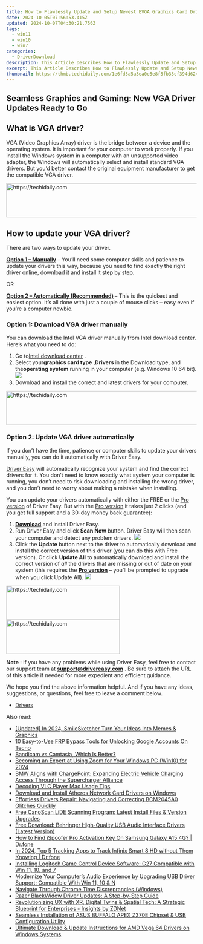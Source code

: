 ```yaml
---
title: How to Flawlessly Update and Setup Newest EVGA Graphics Card Drivers in Windows
date: 2024-10-05T07:56:53.415Z
updated: 2024-10-07T04:30:21.756Z
tags:
  - win11
  - win10
  - win7
categories:
  - DriverDownload
description: This Article Describes How to Flawlessly Update and Setup Newest EVGA Graphics Card Drivers in Windows
excerpt: This Article Describes How to Flawlessly Update and Setup Newest EVGA Graphics Card Drivers in Windows
thumbnail: https://thmb.techidaily.com/1e6fd3a5a3ea0e5e8f5fb33cf394d624bcb419dee37492ce9306691be7e5f6b5.jpg
---
```


## Seamless Graphics and Gaming: New VGA Driver Updates Ready to Go

## What is VGA driver?

 VGA (Video Graphics Array) driver is the bridge between a device and the operating system. It is important for your computer to work properly. If you install the Windows system in a computer with an unsupported video adapter, the Windows will automatically select and install standard VGA drivers. But you’d better contact the original equipment manufacturer to get the compatible VGA driver.

<!-- affiliate ads begin -->
<a href="https://ephamedtechinc.pxf.io/c/5597632/2123508/26400" target="_top" id="2123508">
  <img src="//a.impactradius-go.com/display-ad/26400-2123508" border="0" alt="https://techidaily.com" width="728" height="90"/>
</a>
<img height="0" width="0" src="https://ephamedtechinc.pxf.io/i/5597632/2123508/26400" style="position:absolute;visibility:hidden;" border="0" />
<!-- affiliate ads end -->

## How to update your VGA driver?

There are two ways to update your driver.

**[Option 1 – Manually](https://tools.techidaily.com/drivereasy/download/)**  – You’ll need some computer skills and patience to update your drivers this way, because you need to find exactly the right driver online, download it and install it step by step.

OR

**[Option 2 – Automatically (Recommended)](https://www.drivereasy.com/knowledge/update-your-vga-drivers/#op2) [](https://tools.techidaily.com/drivereasy/download/)**  – This is the quickest and easiest option. It’s all done with just a couple of mouse clicks – easy even if you’re a computer newbie.

### Option 1: Download VGA driver manually

 You can download the Intel VGA driver manually from Intel download center. Here’s what you need to do:

1. Go to[Intel download center](https://downloadcenter.intel.com/product/80939/Graphics-Drivers) .
2. Select your**graphics card type** ,**Drivers** in the Download type, and the**operating system** running in your computer (e.g. Windows 10 64 bit).![](https://images.drivereasy.com/wp-content/uploads/2019/07/vga.jpg)
3. Download and install the correct and latest drivers for your computer.

<!-- affiliate ads begin -->
<a href="https://appsumo.8odi.net/c/5597632/2037356/7443" target="_top" id="2037356">
  <img src="//a.impactradius-go.com/display-ad/7443-2037356" border="0" alt="https://techidaily.com" width="728" height="90"/>
</a>
<img height="0" width="0" src="https://appsumo.8odi.net/i/5597632/2037356/7443" style="position:absolute;visibility:hidden;" border="0" />
<!-- affiliate ads end -->

### Option 2: Update VGA driver automatically

 If you don’t have the time, patience or computer skills to update your drivers manually, you can do it automatically with Driver Easy.

[Driver Easy](https://tools.techidaily.com/drivereasy/download/) will automatically recognize your system and find the correct drivers for it. You don’t need to know exactly what system your computer is running, you don’t need to risk downloading and installing the wrong driver, and you don’t need to worry about making a mistake when installing.

 You can update your drivers automatically with either the FREE or the [Pro version](https://tools.techidaily.com/drivereasy/download/) of Driver Easy. But with the [Pro version](https://tools.techidaily.com/drivereasy/download/) it takes just 2 clicks (and you get full support and a 30-day money back guarantee):

1. **[Download](https://tools.techidaily.com/drivereasy/download/)** [](https://tools.techidaily.com/drivereasy/download/) and install Driver Easy.
2. Run Driver Easy and click **Scan Now** button. Driver Easy will then scan your computer and detect any problem drivers. ![](https://images.drivereasy.com/wp-content/uploads/2019/07/1-2.jpg)
3. Click the **Update** button next to the driver to automatically download and install the correct version of this driver (you can do this with Free version). Or click **Update All** to automatically download and install the correct version of _all_ the drivers that are missing or out of date on your system (this requires the **[Pro version](https://tools.techidaily.com/drivereasy/download/)**  – you’ll be prompted to upgrade when you click Update All). ![](https://images.drivereasy.com/wp-content/uploads/2019/07/2-1.jpg)

<!-- affiliate ads begin -->
<a href="https://aligracehair.sjv.io/c/5597632/1959759/19272" target="_top" id="1959759">
  <img src="//a.impactradius-go.com/display-ad/19272-1959759" border="0" alt="https://techidaily.com" width="300" height="90"/>
</a>
<img height="0" width="0" src="https://aligracehair.sjv.io/i/5597632/1959759/19272" style="position:absolute;visibility:hidden;" border="0" />
<!-- affiliate ads end -->

<!-- affiliate ads begin -->
<a href="https://aligracehair.sjv.io/c/5597632/1886015/19272" target="_top" id="1886015">
  <img src="//a.impactradius-go.com/display-ad/19272-1886015" border="0" alt="https://techidaily.com" width="300" height="90"/>
</a>
<img height="0" width="0" src="https://aligracehair.sjv.io/i/5597632/1886015/19272" style="position:absolute;visibility:hidden;" border="0" />
<!-- affiliate ads end -->

**Note** : If you have any problems while using Driver Easy, feel free to contact our support team at **[support@drivereasy.com](https://tools.techidaily.com/drivereasy/download/)**  . Be sure to attach the URL of this article if needed for more expedient and efficient guidance.

 We hope you find the above information helpful. And if you have any ideas, suggestions, or questions, feel free to leave a comment below.

* [Drivers](https://tools.techidaily.com/drivereasy/download/)

<ins class="adsbygoogle"
     style="display:block"
     data-ad-format="autorelaxed"
     data-ad-client="ca-pub-7571918770474297"
     data-ad-slot="1223367746"></ins>

<ins class="adsbygoogle"
     style="display:block"
     data-ad-client="ca-pub-7571918770474297"
     data-ad-slot="8358498916"
     data-ad-format="auto"
     data-full-width-responsive="true"></ins>

<span class="atpl-alsoreadstyle">Also read:</span>
<div><ul>
<li><a href="https://fox-access.techidaily.com/updated-in-2024-smilesketcher-turn-your-ideas-into-memes-and-graphics/"><u>[Updated] In 2024, SmileSketcher Turn Your Ideas Into Memes & Graphics</u></a></li>
<li><a href="https://unlock-android.techidaily.com/10-easy-to-use-frp-bypass-tools-for-unlocking-google-accounts-on-tecno-by-drfone-android/"><u>10 Easy-to-Use FRP Bypass Tools for Unlocking Google Accounts On Tecno</u></a></li>
<li><a href="https://screen-video-capture.techidaily.com/bandicam-vs-camtasia-which-is-better/"><u>Bandicam vs Camtasia, Which Is Better?</u></a></li>
<li><a href="https://extra-resources.techidaily.com/becoming-an-expert-at-using-zoom-for-your-windows-pc-win10-for-2024/"><u>Becoming an Expert at Using Zoom for Your Windows PC (Win10) for 2024</u></a></li>
<li><a href="https://eaxpv-info.techidaily.com/bmw-aligns-with-chargepoint-expanding-electric-vehicle-charging-access-through-the-supercharger-alliance/"><u>BMW Aligns with ChargePoint: Expanding Electric Vehicle Charging Access Through the Supercharger Alliance</u></a></li>
<li><a href="https://fox-friendly.techidaily.com/decoding-vlc-player-mac-usage-tips/"><u>Decoding VLC Player Mac Usage Tips</u></a></li>
<li><a href="https://driver-download.techidaily.com/download-and-install-atheros-network-card-drivers-on-windows/"><u>Download and Install Atheros Network Card Drivers on Windows</u></a></li>
<li><a href="https://driver-download.techidaily.com/effortless-drivers-repair-navigating-and-correcting-bcm2045a0-glitches-quickly/"><u>Effortless Drivers Repair: Navigating and Correcting BCM2045A0 Glitches Quickly</u></a></li>
<li><a href="https://driver-download.techidaily.com/free-canoscan-lide-scanning-program-latest-install-files-and-version-upgrades/"><u>Free CanoScan LiDE Scanning Program: Latest Install Files & Version Upgrades</u></a></li>
<li><a href="https://driver-download.techidaily.com/free-download-behringer-high-quality-usb-audio-interface-drivers-latest-version/"><u>Free Download: Behringer High-Quality USB Audio Interface Drivers (Latest Version)</u></a></li>
<li><a href="https://fake-location.techidaily.com/how-to-find-ispoofer-pro-activation-key-on-samsung-galaxy-a15-4g-drfone-by-drfone-virtual-android/"><u>How to Find iSpoofer Pro Activation Key On Samsung Galaxy A15 4G? | Dr.fone</u></a></li>
<li><a href="https://android-location-track.techidaily.com/in-2024-top-5-tracking-apps-to-track-infinix-smart-8-hd-without-them-knowing-drfone-by-drfone-virtual-android/"><u>In 2024, Top 5 Tracking Apps to Track Infinix Smart 8 HD without Them Knowing | Dr.fone</u></a></li>
<li><a href="https://driver-download.techidaily.com/installing-logitech-game-control-device-software-g27-compatible-with-win-11-10-and-7/"><u>Installing Logitech Game Control Device Software: G27 Compatible with Win 11, 10, and 7</u></a></li>
<li><a href="https://driver-download.techidaily.com/modernize-your-computers-audio-experience-by-upgrading-usb-driver-support-compatible-with-win-11-10-and-n/"><u>Modernize Your Computer’s Audio Experience by Upgrading USB Driver Support: Compatible With Win 11, 10 & N</u></a></li>
<li><a href="https://win11-tips.techidaily.com/navigate-through-chrome-time-discreprancies-windows/"><u>Navigate Through Chrome Time Discreprancies (Windows)</u></a></li>
<li><a href="https://driver-download.techidaily.com/razer-blackwidow-driver-updates-a-step-by-step-guide/"><u>Razer BlackWidow Driver Updates: A Step-by-Step Guide</u></a></li>
<li><a href="https://technical-tips.techidaily.com/revolutionizing-ux-with-xr-digital-twins-and-spatial-tech-a-strategic-blueprint-for-enterprises-insights-by-zdnet/"><u>Revolutionizing UX with XR, Digital Twins & Spatial Tech: A Strategic Blueprint for Enterprises - Insights by ZDNet</u></a></li>
<li><a href="https://driver-download.techidaily.com/seamless-installation-of-asus-buffalo-apex-z370e-chipset-and-usb-configuration-utility/"><u>Seamless Installation of ASUS BUFFALO APEX Z370E Chipset & USB Configuration Utility</u></a></li>
<li><a href="https://driver-download.techidaily.com/ultimate-download-and-update-instructions-for-amd-vega-64-drivers-on-windows-systems/"><u>Ultimate Download & Update Instructions for AMD Vega 64 Drivers on Windows Systems</u></a></li>
</ul></div>


